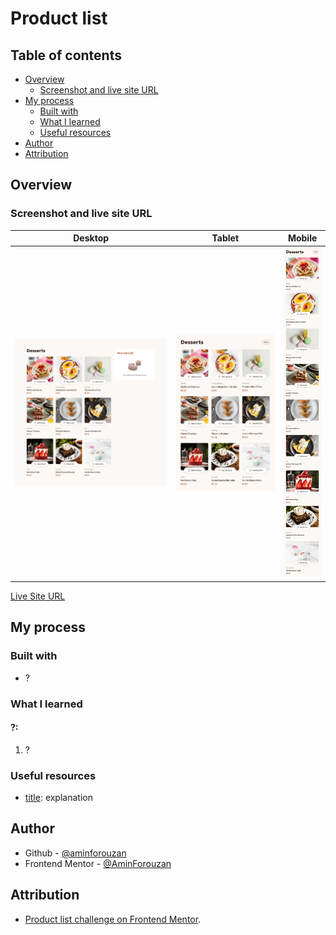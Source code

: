 # Product list

## Table of contents

- [Overview](#overview)
  - [Screenshot and live site URL](#screenshot-and-live-site-url)
- [My process](#my-process)
  - [Built with](#built-with)
  - [What I learned](#what-i-learned)
  - [Useful resources](#useful-resources)
- [Author](#author)
- [Attribution](#attribution)

## Overview

### Screenshot and live site URL

| Desktop                              | Tablet                             | Mobile                             |
| ------------------------------------ | ---------------------------------- | ---------------------------------- |
| ![desktop](/screenshot/desktop.jpeg) | ![Tablet](/screenshot/tablet.jpeg) | ![Mobile](/screenshot/mobile.jpeg) |

[Live Site URL](Link)

## My process

### Built with

- ?

### What I learned

#### ?:

1. ?

### Useful resources

- [title](link): explanation

## Author

- Github - [@aminforouzan](https://github.com/aminforouzan)
- Frontend Mentor - [@AminForouzan](https://www.frontendmentor.io/profile/AminForouzan)

## Attribution

- [Product list challenge on Frontend Mentor](https://www.frontendmentor.io/challenges/product-list-with-cart-5MmqLVAp_d).
